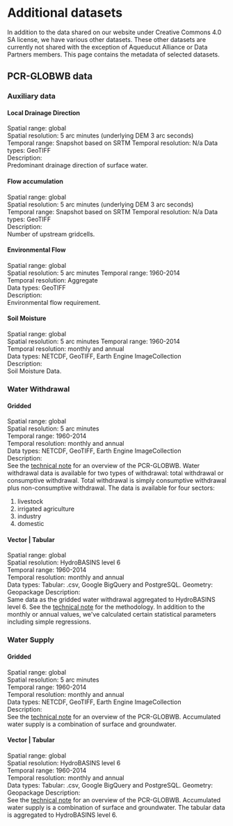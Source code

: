 # Additional datasets

In addition to the data shared on our website under Creative Commons 4.0 SA license, we have various other datasets. 
These other datasets are currently not shared with the exception of Aqueducut Alliance or Data Partners members. This page contains the metadata of selected datasets. 

## PCR-GLOBWB data

### Auxiliary data

#### Local Drainage Direction
Spatial range: global  
Spatial resolution: 5 arc minutes (underlying DEM 3 arc seconds)  
Temporal range: Snapshot based on SRTM
Temporal resolution: N/a
Data types: GeoTIFF  
Description:  
Predominant drainage direction of surface water. 

#### Flow accumulation
Spatial range: global  
Spatial resolution: 5 arc minutes (underlying DEM 3 arc seconds)  
Temporal range: Snapshot based on SRTM
Temporal resolution: N/a
Data types: GeoTIFF  
Description:  
Number of upstream gridcells. 


#### Environmental Flow
Spatial range: global  
Spatial resolution: 5 arc minutes 
Temporal range: 1960-2014  
Temporal resolution: Aggregate  
Data types: GeoTIFF  
Description:  
Environmental flow requirement. 

#### Soil Moisture
Spatial range: global  
Spatial resolution: 5 arc minutes 
Temporal range: 1960-2014  
Temporal resolution: monthly and annual  
Data types: NETCDF, GeoTIFF, Earth Engine ImageCollection  
Description:  
Soil Moisture Data.


### Water Withdrawal

#### Gridded
Spatial range: global  
Spatial resolution: 5 arc minutes  
Temporal range: 1960-2014  
Temporal resolution: monthly and annual  
Data types: NETCDF, GeoTIFF, Earth Engine ImageCollection  
Description:  
See the [technical note](https://www.wri.org/publication/aqueduct-30) for an overview of the PCR-GLOBWB. Water withdrawal data is available for two types of withdrawal: total withdrawal or consumptive withdrawal. Total withdrawal is simply consumptive withdrawal plus non-consumptive withdrawal. The data is available for four sectors:  
1. livestock
1. irrigated agriculture
1. industry
1. domestic

#### Vector | Tabular
Spatial range: global  
Spatial resolution: HydroBASINS level 6   
Temporal range: 1960-2014  
Temporal resolution: monthly and annual  
Data types: Tabular: .csv, Google BigQuery and PostgreSQL. Geometry: Geopackage
Description:  
Same data as the gridded water withdrawal aggregated to HydroBASINS level 6. See the [technical note](https://www.wri.org/publication/aqueduct-30) for the methodology. In addition to the monthly or annual values, we've calculated certain statistical parameters including simple regressions.


### Water Supply

#### Gridded
Spatial range: global  
Spatial resolution: 5 arc minutes  
Temporal range: 1960-2014    
Temporal resolution: monthly and annual  
Data types: NETCDF, GeoTIFF, Earth Engine ImageCollection   
Description:  
See the [technical note](https://www.wri.org/publication/aqueduct-30) for an overview of the PCR-GLOBWB. Accumulated water supply is a combination of surface and groundwater. 

#### Vector | Tabular

Spatial range: global  
Spatial resolution: HydroBASINS level 6   
Temporal range: 1960-2014  
Temporal resolution: monthly and annual  
Data types: Tabular: .csv, Google BigQuery and PostgreSQL. Geometry: Geopackage
Description:  
See the [technical note](https://www.wri.org/publication/aqueduct-30) for an overview of the PCR-GLOBWB. Accumulated water supply is a combination of surface and groundwater. The tabular data is aggregated to HydroBASINS level 6.

